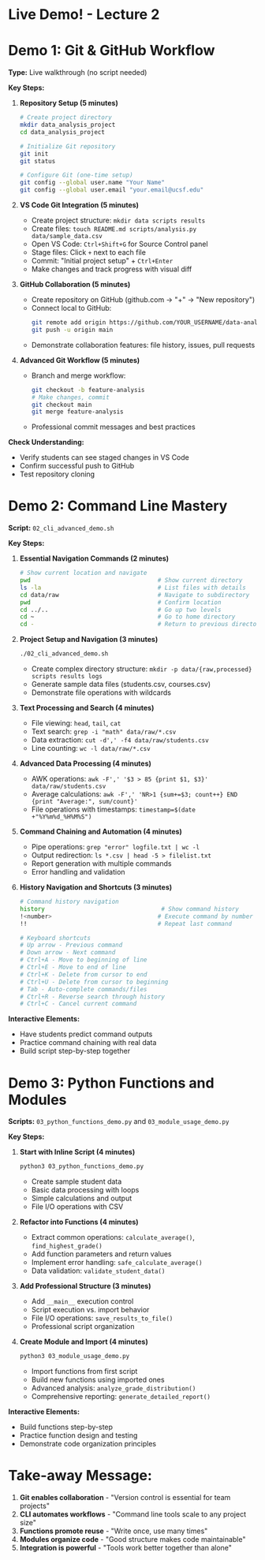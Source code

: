 # Live Demo! - Lecture 2

# Demo 1: Git & GitHub Workflow
**Type:** Live walkthrough (no script needed)

**Key Steps:**
1. **Repository Setup (5 minutes)**
   ```bash
   # Create project directory
   mkdir data_analysis_project
   cd data_analysis_project
   
   # Initialize Git repository
   git init
   git status
   
   # Configure Git (one-time setup)
   git config --global user.name "Your Name"
   git config --global user.email "your.email@ucsf.edu"
   ```

2. **VS Code Git Integration (5 minutes)**
   - Create project structure: `mkdir data scripts results`
   - Create files: `touch README.md scripts/analysis.py data/sample_data.csv`
   - Open VS Code: `Ctrl+Shift+G` for Source Control panel
   - Stage files: Click `+` next to each file
   - Commit: "Initial project setup" + `Ctrl+Enter`
   - Make changes and track progress with visual diff

3. **GitHub Collaboration (5 minutes)**
   - Create repository on GitHub (github.com → "+" → "New repository")
   - Connect local to GitHub:
     ```bash
     git remote add origin https://github.com/YOUR_USERNAME/data-analysis-project.git
     git push -u origin main
     ```
   - Demonstrate collaboration features: file history, issues, pull requests

4. **Advanced Git Workflow (5 minutes)**
   - Branch and merge workflow:
     ```bash
     git checkout -b feature-analysis
     # Make changes, commit
     git checkout main
     git merge feature-analysis
     ```
   - Professional commit messages and best practices

**Check Understanding:**
- Verify students can see staged changes in VS Code
- Confirm successful push to GitHub
- Test repository cloning

# Demo 2: Command Line Mastery
**Script:** `02_cli_advanced_demo.sh`

**Key Steps:**
1. **Essential Navigation Commands (2 minutes)**
   ```bash
   # Show current location and navigate
   pwd                                    # Show current directory
   ls -la                                 # List files with details
   cd data/raw                            # Navigate to subdirectory
   pwd                                    # Confirm location
   cd ../..                               # Go up two levels
   cd ~                                   # Go to home directory
   cd -                                   # Return to previous directory
   ```

2. **Project Setup and Navigation (3 minutes)**
   ```bash
   ./02_cli_advanced_demo.sh
   ```
   - Create complex directory structure: `mkdir -p data/{raw,processed} scripts results logs`
   - Generate sample data files (students.csv, courses.csv)
   - Demonstrate file operations with wildcards

3. **Text Processing and Search (4 minutes)**
   - File viewing: `head`, `tail`, `cat`
   - Text search: `grep -i "math" data/raw/*.csv`
   - Data extraction: `cut -d',' -f4 data/raw/students.csv`
   - Line counting: `wc -l data/raw/*.csv`

4. **Advanced Data Processing (4 minutes)**
   - AWK operations: `awk -F',' '$3 > 85 {print $1, $3}' data/raw/students.csv`
   - Average calculations: `awk -F',' 'NR>1 {sum+=$3; count++} END {print "Average:", sum/count}'`
   - File operations with timestamps: `timestamp=$(date +"%Y%m%d_%H%M%S")`

5. **Command Chaining and Automation (4 minutes)**
   - Pipe operations: `grep "error" logfile.txt | wc -l`
   - Output redirection: `ls *.csv | head -5 > filelist.txt`
   - Report generation with multiple commands
   - Error handling and validation

6. **History Navigation and Shortcuts (3 minutes)**
   ```bash
   # Command history navigation
   history                                 # Show command history
   !<number>                              # Execute command by number
   !!                                     # Repeat last command
   
   # Keyboard shortcuts
   # Up arrow - Previous command
   # Down arrow - Next command
   # Ctrl+A - Move to beginning of line
   # Ctrl+E - Move to end of line
   # Ctrl+K - Delete from cursor to end
   # Ctrl+U - Delete from cursor to beginning
   # Tab - Auto-complete commands/files
   # Ctrl+R - Reverse search through history
   # Ctrl+C - Cancel current command
   ```

**Interactive Elements:**
- Have students predict command outputs
- Practice command chaining with real data
- Build script step-by-step together

# Demo 3: Python Functions and Modules
**Scripts:** `03_python_functions_demo.py` and `03_module_usage_demo.py`

**Key Steps:**
1. **Start with Inline Script (4 minutes)**
   ```bash
   python3 03_python_functions_demo.py
   ```
   - Create sample student data
   - Basic data processing with loops
   - Simple calculations and output
   - File I/O operations with CSV

2. **Refactor into Functions (4 minutes)**
   - Extract common operations: `calculate_average()`, `find_highest_grade()`
   - Add function parameters and return values
   - Implement error handling: `safe_calculate_average()`
   - Data validation: `validate_student_data()`

3. **Add Professional Structure (3 minutes)**
   - Add `__main__` execution control
   - Script execution vs. import behavior
   - File I/O operations: `save_results_to_file()`
   - Professional script organization

4. **Create Module and Import (4 minutes)**
   ```bash
   python3 03_module_usage_demo.py
   ```
   - Import functions from first script
   - Build new functions using imported ones
   - Advanced analysis: `analyze_grade_distribution()`
   - Comprehensive reporting: `generate_detailed_report()`

**Interactive Elements:**
- Build functions step-by-step
- Practice function design and testing
- Demonstrate code organization principles

# Take-away Message:

1. **Git enables collaboration** - "Version control is essential for team projects"
2. **CLI automates workflows** - "Command line tools scale to any project size"
3. **Functions promote reuse** - "Write once, use many times"
4. **Modules organize code** - "Good structure makes code maintainable"
5. **Integration is powerful** - "Tools work better together than alone"
